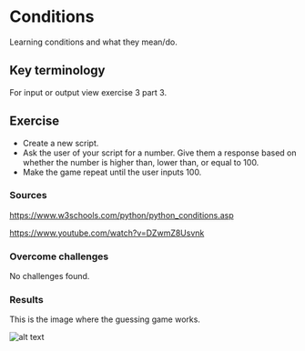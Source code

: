 # Conditions
Learning conditions and what they mean/do.

## Key terminology
For input or output view exercise 3 part 3.

## Exercise
- Create a new script.
- Ask the user of your script for a number. Give them a response based on whether the number is higher than, lower than, or equal to 100.
- Make the game repeat until the user inputs 100.

### Sources
https://www.w3schools.com/python/python_conditions.asp

https://www.youtube.com/watch?v=DZwmZ8Usvnk

### Overcome challenges
No challenges found.

### Results
This is the image where the guessing game works.

![alt text]()